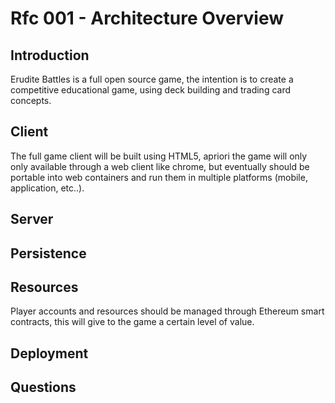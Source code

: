 # Rfc 001 - Architecture Overview

## Introduction

Erudite Battles is a full open source game, the intention is to create a competitive educational game, using deck building and trading card concepts.

## Client

The full game client will be built using HTML5, apriori the game will only only available through a web client like chrome, but eventually should be portable into web containers and run them in multiple platforms (mobile, application, etc..).

## Server

## Persistence

## Resources

Player accounts and resources should be managed through Ethereum smart contracts, this will give to the game a certain level of value.

## Deployment

## Questions
